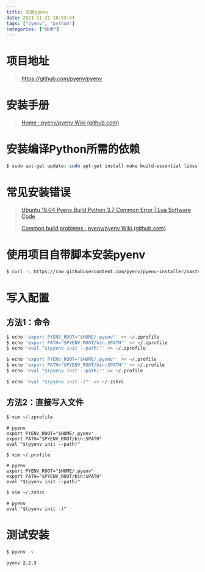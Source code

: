 ```yaml
---
title: 安装pyenv
date: 2021-11-21 10:53:44
tags: ["pyenv", "python"]
categories: ["技术"]
---
```


# 项目地址

> https://github.com/pyenv/pyenv

# 安装手册

> [Home · pyenv/pyenv Wiki (github.com)](https://github.com/pyenv/pyenv/wiki)

# 安装编译Python所需的依赖

```bash
$ sudo apt-get update; sudo apt-get install make build-essential libssl-dev zlib1g-dev libbz2-dev libreadline-dev libsqlite3-dev wget curl llvm libncursesw5-dev xz-utils tk-dev libxml2-dev libxmlsec1-dev libffi-dev liblzma-dev
```

# 常见安装错误

> [Ubuntu 18.04 Pyenv Build Python 3.7 Common Error | Lua Software Code](https://code.luasoftware.com/tutorials/linux/ubuntu-pyenv-build-python-37-common-error/)
>
> [Common build problems · pyenv/pyenv Wiki (github.com)](https://github.com/pyenv/pyenv/wiki/common-build-problems)

# 使用项目自带脚本安装pyenv

```bash
$ curl -L https://raw.githubusercontent.com/pyenv/pyenv-installer/master/bin/pyenv-installer | bash
```

# 写入配置

## 方法1：命令

```bash
$ echo 'export PYENV_ROOT="$HOME/.pyenv"' >> ~/.zprofile
$ echo 'export PATH="$PYENV_ROOT/bin:$PATH"' >> ~/.zprofile
$ echo 'eval "$(pyenv init --path)"' >> ~/.zprofile

$ echo 'export PYENV_ROOT="$HOME/.pyenv"' >> ~/.profile
$ echo 'export PATH="$PYENV_ROOT/bin:$PATH"' >> ~/.profile
$ echo 'eval "$(pyenv init --path)"' >> ~/.profile

$ echo 'eval "$(pyenv init -)"' >> ~/.zshrc
```

## 方法2：直接写入文件

```bash
$ vim ~/.zprofile
```

```
# pyenv
export PYENV_ROOT="$HOME/.pyenv"
export PATH="$PYENV_ROOT/bin:$PATH"
eval "$(pyenv init --path)"
```

```bash
$ vim ~/.profile
```

```
# pyenv
export PYENV_ROOT="$HOME/.pyenv"
export PATH="$PYENV_ROOT/bin:$PATH"
eval "$(pyenv init --path)"
```

```bash
$ vim ~/.zshrc
```

```
# pyenv
eval "$(pyenv init -)"
```

# 测试安装

```bash
$ pyenv -v
```

```
pyenv 2.2.3
```

